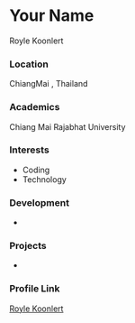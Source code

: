 # Your Name
Royle Koonlert

### Location

ChiangMai , Thailand 

### Academics

Chiang Mai Rajabhat University

### Interests

- Coding
- Technology

### Development

- 

### Projects

-

### Profile Link

[Royle Koonlert](https://github.com/RoyleKoonlert)